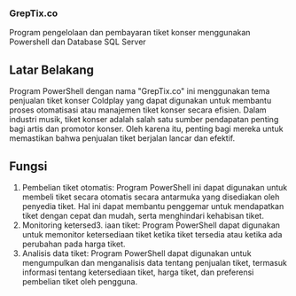 ### GrepTix.co
Program pengelolaan dan pembayaran tiket konser menggunakan Powershell dan Database SQL Server
## Latar Belakang
Program PowerShell dengan nama "GrepTix.co" ini menggunakan tema penjualan tiket konser Coldplay yang dapat digunakan untuk membantu proses otomatisasi atau manajemen tiket konser secara efisien. Dalam industri musik, tiket konser adalah salah satu sumber pendapatan penting bagi artis dan promotor konser. Oleh karena itu, penting bagi mereka untuk memastikan bahwa penjualan tiket berjalan lancar dan efektif.
## Fungsi
1. Pembelian tiket otomatis: Program PowerShell ini dapat digunakan untuk membeli tiket secara otomatis secara antarmuka yang disediakan oleh penyedia tiket. Hal ini dapat membantu penggemar untuk mendapatkan tiket dengan cepat dan mudah, serta menghindari kehabisan tiket.
2. Monitoring ketersed3. iaan tiket: Program PowerShell dapat digunakan untuk memonitor ketersediaan tiket ketika tiket tersedia atau ketika ada perubahan pada harga tiket.
3. Analisis data tiket: Program PowerShell dapat digunakan untuk mengumpulkan dan menganalisis data tentang penjualan tiket, termasuk informasi tentang ketersediaan tiket, harga tiket, dan preferensi pembelian tiket oleh pengguna.
